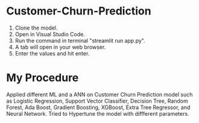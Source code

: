 # Customer-Churn-Prediction

  1. Clone the model.
  2. Open in Visual Studio Code.
  3. Run the command in terminal "streamlit run app.py".
  4. A tab will open in your web browser.
  5. Enter the values and hit enter.

# My Procedure

Applied different ML and a ANN on Customer Churn Prediction model such as Logistic Regression, Support Vector Classifier, Decision Tree, Random Forest, Ada Boost, Gradient Boosting, XGBoost, Extra Tree Regressor, and Neural Network. Tried to Hypertune the model with diffferent parameters.
